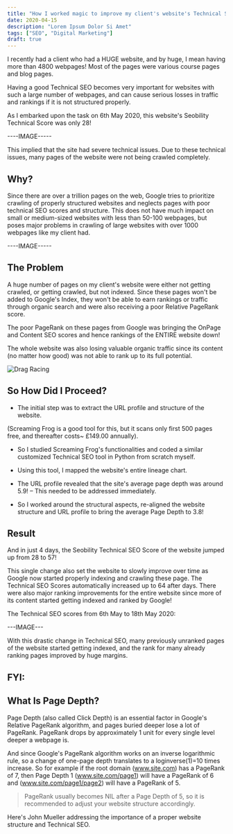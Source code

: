 ```yaml
---
title: "How I worked magic to improve my client's website's Technical SEO scores by 228% in just 12 days!!!"
date: 2020-04-15
description: "Lorem Ipsum Dolor Si Amet"
tags: ["SEO", "Digital Marketing"]
draft: true
---
```


I recently had a client who had a HUGE website, and by huge, I mean having more than 4800 webpages! Most of the pages were various course pages and blog pages. 

Having a good Technical SEO becomes very important for websites with such a large number of webpages, and can cause serious losses in traffic and rankings if it is not structured properly.

As I embarked upon the task on 6th May 2020, this website's Seobility Technical Score was only 28!

----IMAGE-----

This implied that the site had severe technical issues. Due to these technical issues, many pages of the website were not being crawled completely. 

## Why?

Since there are over a trillion pages on the web, Google tries to prioritize crawling of properly structured websites and neglects pages with poor technical SEO scores and structure. This does not have much impact on small or medium-sized websites with less than 50-100 webpages, but poses major problems in crawling of large websites with over 1000 webpages like my client had.

----IMAGE-----

## The Problem

A huge number of pages on my client's website were either not getting crawled, or getting crawled, but not indexed. Since these pages won't be added to Google's Index, they won't be able to earn rankings or traffic through organic search and were also receiving a poor Relative PageRank score.

The poor PageRank on these pages from Google was bringing the OnPage and Content SEO scores and hence rankings of the ENTIRE website down!

The whole website was also losing valuable organic traffic since its content (no matter how good) was not able to rank up to its full potential.

![Drag Racing](Avengers-Cover.jpg)

## So How Did I Proceed?

* The initial step was to extract the URL profile and structure of the website. 

(Screaming Frog is a good tool for this, but it scans only first 500 pages free, and thereafter costs~ £149.00 annually).

* So I studied Screaming Frog's functionalities and coded a similar customized Technical SEO tool in Python from scratch myself.

* Using this tool, I mapped the website's entire lineage chart. 

* The URL profile revealed that the site's average page depth was around 5.9! – This needed to be addressed immediately.

* So I worked around the structural aspects, re-aligned the website structure and URL profile to bring the average Page Depth to 3.8!

## Result

And in just 4 days, the Seobility Technical SEO Score of the website jumped up from 28 to 57!

This single change also set the website to slowly improve over time as Google now started properly indexing and crawling these page. The Technical SEO Scores automatically increased up to 64 after days. There were also major ranking improvements for the entire website since more of its content started getting indexed and ranked by Google!

The Technical SEO scores from 6th May to 18th May 2020:

---IMAGE---

With this drastic change in Technical SEO, many previously unranked pages of the website started getting indexed, and the rank for many already ranking pages improved by huge margins.

## FYI:
## What Is Page Depth?

Page Depth (also called Click Depth) is an essential factor in Google's Relative PageRank algorithm, and pages buried deeper lose a lot of PageRank. PageRank drops by approximately 1 unit for every single level deeper a webpage is.

And since Google's PageRank algorithm works on an inverse logarithmic rule, so a change of one-page depth translates to a loginverse(1)=10 times increase. So for example if the root domain (www.site.com) has a PageRank of 7, then Page Depth 1 (www.site.com/page1) will have a PageRank of 6 and (www.site.com/page1/page2) will have a PageRank of 5.

>PageRank usually becomes NIL after a Page Depth of 5, so it is recommended to adjust your website structure accordingly.

Here's John Mueller addressing the importance of a proper website structure and Technical SEO.

